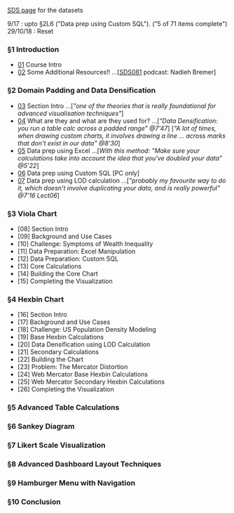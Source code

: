 [SDS page](https://www.superdatascience.com/tableau-expert-top-visualization-techniques-tableau-10-download-practice-datasets/) for the datasets

9/17 : upto §2L6 ("Data prep using Custom SQL"). ("5 of 71 items complete")
29/10/18 : Reset


### §1 Introduction

* [01](https://www.udemy.com/mastering-top-visualization-techniques-in-tableau/learn/v4/t/lecture/7766990?start=0) Course Intro
* [02](https://www.udemy.com/mastering-top-visualization-techniques-in-tableau/learn/v4/t/lecture/9237292?start=0) Some Additional Resources!! ...[[SDS081](https://www.superdatascience.com/data-visualization-training/) podcast: Nadieh Bremer]


### §2 Domain Padding and Data Densification

* [03](https://www.udemy.com/mastering-top-visualization-techniques-in-tableau/learn/v4/t/lecture/7774428?start=0) Section Intro ...[*"one of the theories that is really foundational for advanced visualisation techniques"*]
* [04](https://www.udemy.com/mastering-top-visualization-techniques-in-tableau/learn/v4/t/lecture/7774634?start=0) What are they and what are they used for? ...[*"Data Densification: you run a table calc across a padded range" @7'47*] [*"A lot of times, when drawing custom charts, it involves drawing a line ... across marks that don't exist in our data" @8'30*]
* [05](https://www.udemy.com/mastering-top-visualization-techniques-in-tableau/learn/v4/t/lecture/7776220?start=0) Data prep using Excel ...[*With this method: "Make sure your calculations take into account the idea that you've doubled your data" @5'22*]
* [06](https://www.udemy.com/mastering-top-visualization-techniques-in-tableau/learn/v4/t/lecture/7776222?start=0) Data prep using Custom SQL [PC only]
* [07](https://www.udemy.com/mastering-top-visualization-techniques-in-tableau/learn/v4/t/lecture/7776228?start=0) Data prep using LOD calculation ...[*"probably my favourite way to do it, which doesn't involve duplicating your data, and is really powerful" @7'16 Lect06*]


### §3 Viola Chart

* [08] Section Intro
* [09] Background and Use Cases
* [10] Challenge: Symptoms of Wealth Inequality
* [11] Data Preparation: Excel Manipulation
* [12] Data Preparation: Custom SQL
* [13] Core Calculations
* [14] Building the Core Chart
* [15] Completing the Visualization


### §4 Hexbin Chart

* [16] Section Intro
* [17] Background and Use Cases
* [18] Challenge: US Population Density Modeling
* [19] Base Hexbin Calculations
* [20] Data Densification using LOD Calculation
* [21] Secondary Calculations
* [22] Building the Chart
* [23] Problem: The Mercator Distortion
* [24] Web Mercator Base Hexbin Calculations
* [25] Web Mercator Secondary Hexbin Calculations
* [26] Completing the Visualization


### §5 Advanced Table Calculations
### §6 Sankey Diagram
### §7 Likert Scale Visualization
### §8 Advanced Dashboard Layout Techniques
### §9 Hamburger Menu with Navigation
### §10 Conclusion



